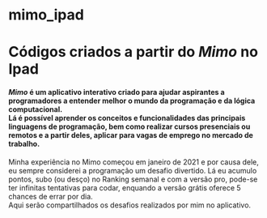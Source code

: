 # mimo_ipad
<h1>Códigos criados a partir do <em>Mimo</em> no Ipad</h1>

<h4>
 <em>Mimo</em> é um aplicativo interativo criado para ajudar aspirantes a programadores a entender melhor o mundo da programação e da lógica computacional.<br>
Lá é possível aprender os conceitos e funcionalidades das principais linguagens de programação, bem como realizar cursos presenciais ou remotos e a partir deles, aplicar para vagas de emprego no mercado de trabalho.
</h4>
<p>Minha experiência no Mimo começou em janeiro de 2021 e por causa dele, eu sempre considerei a programação um desafio divertido. Lá eu acumulo pontos, subo (ou desço) no Ranking semanal e com a versão pro, pode-se ter infinitas tentativas para codar, enquando a versão grátis oferece 5 chances de errar por dia.<br>
Aqui serão compartilhados os desafios realizados por mim no aplicativo.</p>
